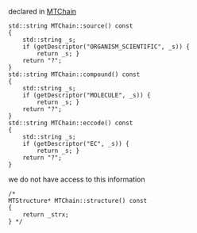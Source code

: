 
declared in [MTChain](MTChain.hpp.md)

~~~ { .cpp }
std::string MTChain::source() const
{
	std::string _s;
	if (getDescriptor("ORGANISM_SCIENTIFIC", _s)) {
		return _s; }
	return "?";
}
std::string MTChain::compound() const
{
	std::string _s;
	if (getDescriptor("MOLECULE", _s)) {
		return _s; }
	return "?";
}
std::string MTChain::eccode() const
{
	std::string _s;
	if (getDescriptor("EC", _s)) {
		return _s; }
	return "?";
}
~~~

we do not have access to this information
~~~ { .cpp }
/*
MTStructure* MTChain::structure() const
{
	return _strx;
} */
~~~

